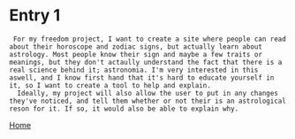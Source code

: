 
# Entry 1

     For my freedom project, I want to create a site where people can read about their horoscope and zodiac signs, but actually learn about astrology. Most people know their sign and maybe a few traits or meanings, but they don't actaully understand the fact that there is a real science behind it; astronomia. I'm very interested in this aswell, and I know first hand that it's hard to educate yourself in it, so I want to create a tool to help and explain.
      Ideally, my project will also allow the user to put in any changes they've noticed, and tell them whether or not their is an astrological reson for it. If so, it would also be able to explain why.

[Home](../README.md)
